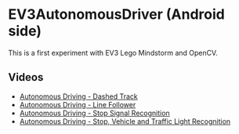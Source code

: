 # EV3AutonomousDriver (Android side)

This is a first experiment with EV3 Lego Mindstorm and OpenCV.

## Videos
* [Autonomous Driving - Dashed Track](https://www.youtube.com/watch?v=vgVcyfbCbcc)
* [Autonomous Driving - Line Follower](https://www.youtube.com/watch?v=ZZVuTCBphwY)
* [Autonomous Driving - Stop Signal Recognition](https://www.youtube.com/watch?v=BT9nYAfw6t8)
* [Autonomous Driving - Stop, Vehicle and Traffic Light Recognition](https://www.youtube.com/watch?v=RSvWDIH8BFc)
